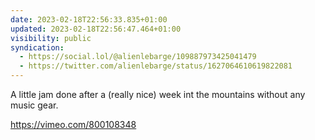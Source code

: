 ```yaml
---
date: 2023-02-18T22:56:33.835+01:00
updated: 2023-02-18T22:56:47.464+01:00
visibility: public
syndication:
  - https://social.lol/@alienlebarge/109887973425041479
  - https://twitter.com/alienlebarge/status/1627064610619822081
---
```

A little jam done after a (really nice) week int the mountains without any music gear.

https://vimeo.com/800108348
